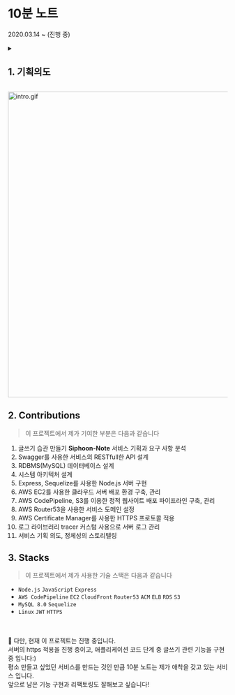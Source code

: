 # 10분 노트
2020.03.14 ~ (진행 중)
<details>
  <summary><h2>1. 기획의도</h2></summary>
평소 크고 작은 기록을 자주 하는 편입니다.<br>
정리하고 싶은 생각, 반짝 떠오른 아이디어, 오래 기억하고 싶은 순간을<br>
짧은 메모, 긴 글, 사진 등으로 아카이브 해두고 마치 Vlog나 아이폰의 사진첩을 넘겨보듯 읽어봅니다.<br>
<br>
그런 과정에서 이맘때의 나의 생각과 고민, 즐거움을 상기시키곤 합니다.<br>
<br>
10분 노트는 그런 습관에서 비롯된 아이디어 입니다.<br>
<br>
💡 반짝 떠오르는 생각 중 휘발되지 않게 붙잡아서 단계적으로 살을 붙이면 좋은 아이디어가 되지 않을까?<br>
💡 산발적으로 흩어진 생각과 영감을 꾸준이 기록하고 싶은데, 왜 그렇지 못했을까? 라는 고민에서 비롯됐고<br>
💡 '딱 10분만, 가볍게 시작해볼까? 하는 마음을 실행으로 옮기는데 편리한 웹 사이트를 만들어보자! 하고 시작했습니다.<br><br>

정돈되고 완성도가 높은 글을 써야겠다는 부담은 순간 떠오른 좋은 영감을 놓치게 하니까요!<br>
</details>

<p>
  <img src="https://user-images.githubusercontent.com/66699849/167161358-52ecd9bc-c925-4d5e-b066-d63334e4fe72.gif" alt="intro.gif" width="700px" />
</p>

## 2. Contributions
> 이 프로젝트에서 제가 기여한 부분은 다음과 같습니다
  1. 글쓰기 습관 만들기 <b>Siphoon-Note</b> 서비스 기획과 요구 사항 분석
  2. Swagger를 사용한 서비스의 RESTfull한 API 설계
  3. RDBMS(MySQL) 데이터베이스 설계
  4. 시스템 아키텍처 설계
  5. Express, Sequelize를 사용한 Node.js 서버 구현
  6. AWS EC2를 사용한 클라우드 서버 배포 환경 구축, 관리
  7. AWS CodePipeline, S3를 이용한 정적 웹사이트 배포 파이프라인 구축, 관리
  8. AWS Router53을 사용한 서비스 도메인 설정
  9. AWS Certificate Manager를 사용한 HTTPS 프로토콜 적용
  10. 로그 라이브러리 tracer 커스텀 사용으로 서버 로그 관리
  11. 서비스 기획 의도, 정체성의 스토리텔링
## 3. Stacks
> 이 프로젝트에서 제가 사용한 기술 스택은 다음과 같습니다
- `Node.js` `JavaScript` `Express`
- `AWS CodePipeline` `EC2` `CloudFront` `Router53` `ACM` `ELB` `RDS` `S3`
- `MySQL 8.0` `Sequelize`
- `Linux` `JWT` `HTTPS`
<br>
<br>
💬 다만, 현재 이 프로젝트는 진행 중입니다.<br>
서버의 https 적용을 진행 중이고, 애플리케이션 코드 단계 중 글쓰기 관련 기능을 구현 중 입니다:)<br>
평소 만들고 싶었던 서비스를 만드는 것인 만큼 10분 노트는 제가 애착을 갖고 있는 서비스 입니다.<br>
앞으로 남은 기능 구현과 리팩토링도 잘해보고 싶습니다!
